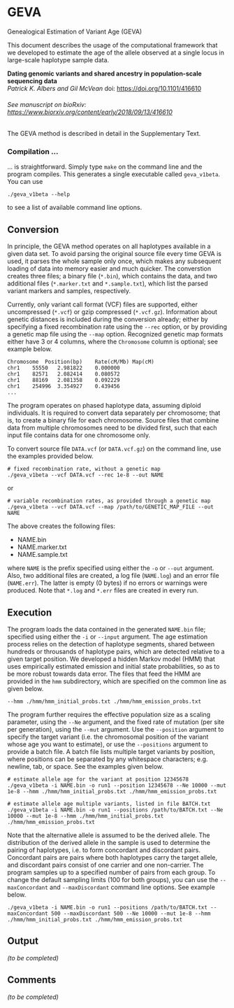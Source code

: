 # GEVA
Genealogical Estimation of Variant Age (GEVA)


This document describes the usage of the computational framework that we developed to estimate the age of the allele observed at a single locus in large-scale haplotype sample data.


**Dating genomic variants and shared ancestry in population-scale sequencing data**  
*Patrick K. Albers and Gil McVean*
doi: https://doi.org/10.1101/416610
###### See manuscript on bioRxiv: https://www.biorxiv.org/content/early/2018/09/13/416610

The GEVA method is described in detail in the Supplementary Text.



### Compilation ...
... is straightforward. Simply type `make` on the command line and the program compiles.
This generates a single executable called `geva_v1beta`.
You can use
```
./geva_v1beta --help
```
to see a list of available command line options.


## Conversion
In principle, the GEVA method operates on all haplotypes available in a given data set.
To avoid parsing the original source file every time GEVA is used, it parses the whole sample only once, which makes any subsequent loading of data into memory easier and much quicker.
The converstion creates three files; a binary file (`*.bin`), which contains the data, and two additional files (`*.marker.txt` and `*.sample.txt`), which list the parsed variant markers and samples, respectively.

Currently, only variant call format (VCF) files are supported, either uncompressed (`*.vcf`) or gzip compressed (`*.vcf.gz`).
Information about genetic distances is included during the conversion already; either by specifying a fixed recombination rate using the `--rec` option, or by providing a genetic map file using the `--map` option.
Recognized genetic map formats either have 3 or 4 columns, where the `Chromosome` column is optional; see example below.
```
Chromosome	Position(bp)	Rate(cM/Mb)	Map(cM)
chr1	55550	2.981822	0.000000
chr1	82571	2.082414	0.080572
chr1	88169	2.081358	0.092229
chr1	254996	3.354927	0.439456
...
```

The program operates on phased haplotype data, assuming diploid individuals.
It is required to convert data separately per chromosome; that is, to create a binary file for each chromosome.
Source files that combine data from multiple chromosomes need to be divided first, such that each input file contains data for one chromosome only.

To convert source file `DATA.vcf` (or `DATA.vcf.gz`) on the command line, use the examples provided below.
```
# fixed recombination rate, without a genetic map
./geva_v1beta --vcf DATA.vcf --rec 1e-8 --out NAME
```
or
```
# variable recombination rates, as provided through a genetic map
./geva_v1beta --vcf DATA.vcf --map /path/to/GENETIC_MAP_FILE --out NAME
```
The above creates the following files:

- NAME.bin
- NAME.marker.txt
- NAME.sample.txt

where `NAME` is the prefix specified using either the `-o` or `--out` argument.
Also, two additional files are created, a log file (`NAME.log`) and an error file (`NAME.err`). The latter is empty (0 bytes) if no errors or warnings were produced.
Note that `*.log` and `*.err` files are created in every run.


## Execution
The program loads the data contained in the generated `NAME.bin` file; specified using either the `-i` or `--input` argument.
The age estimation process relies on the detection of haplotype segments, shared between hundreds or throusands of haplotype pairs, which are detected relative to a given target position.
We developed a hidden Markov model (HMM) that uses empirically estimated emission and initial state probabilities, so as to be more robust towards data error.
The files that feed the HMM are provided in the `hmm` subdirectory, which are specified on the common line as given below.
```
--hmm ./hmm/hmm_initial_probs.txt ./hmm/hmm_emission_probs.txt
```
The program further requires the effective population size as a scaling parameter, using the `--Ne` argument, and the fixed rate of mutation (per site per generation), using the `--mut` argument.
Use the `--position` argument to specify the target variant (i.e. the chromosomal position of the variant whose age you want to estimate), or use the `--positions` argument to provide a batch file.
A batch file lists multiple target variants by position, where positions can be separated by any whitespace characters; e.g. newline, tab, or space.
See the examples given below.

```
# estimate allele age for the variant at position 12345678
./geva_v1beta -i NAME.bin -o run1 --position 12345678 --Ne 10000 --mut 1e-8 --hmm ./hmm/hmm_initial_probs.txt ./hmm/hmm_emission_probs.txt
```

```
# estimate allele age multiple variants, listed in file BATCH.txt
./geva_v1beta -i NAME.bin -o run1 --positions /path/to/BATCH.txt --Ne 10000 --mut 1e-8 --hmm ./hmm/hmm_initial_probs.txt ./hmm/hmm_emission_probs.txt
```

Note that the alternative allele is assumed to be the derived allele. The distribution of the derived allele in the sample is used to determine the pairing of haplotypes, i.e. to form concordant and discordant pairs.
Concordant pairs are pairs where both haplotypes carry the target allele, and discordant pairs consist of one carrier and one non-carrier.
The program samples up to a specified number of pairs from each group.
To change the default sampling limits (100 for both groups), you can use the `--maxConcordant` and `--maxDiscordant` command line options.
See example below.
```
./geva_v1beta -i NAME.bin -o run1 --positions /path/to/BATCH.txt --maxConcordant 500 --maxDiscordant 500 --Ne 10000 --mut 1e-8 --hmm ./hmm/hmm_initial_probs.txt ./hmm/hmm_emission_probs.txt
```

## Output

*(to be completed)*


## Comments

*(to be completed)*

